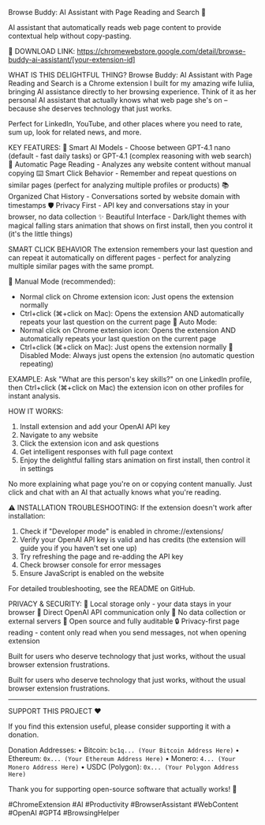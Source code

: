 Browse Buddy: AI Assistant with Page Reading and Search 🤖

AI assistant that automatically reads web page content to provide contextual help without copy-pasting.

🔗 DOWNLOAD LINK: https://chromewebstore.google.com/detail/browse-buddy-ai-assistant/[your-extension-id]

WHAT IS THIS DELIGHTFUL THING?
Browse Buddy: AI Assistant with Page Reading and Search is a Chrome extension I built for my amazing wife Iuliia, bringing AI assistance directly to her browsing experience. Think of it as her personal AI assistant that actually knows what web page she's on – because she deserves technology that just works.

Perfect for LinkedIn, YouTube, and other places where you need to rate, sum up, look for related news, and more.

KEY FEATURES:
🤖 Smart AI Models - Choose between GPT-4.1 nano (default - fast daily tasks) or GPT-4.1 (complex reasoning with web search)
📖 Automatic Page Reading - Analyzes any website content without manual copying
⌨️ Smart Click Behavior - Remember and repeat questions on similar pages (perfect for analyzing multiple profiles or products)
📚 Organized Chat History - Conversations sorted by website domain with timestamps
🛡️ Privacy First - API key and conversations stay in your browser, no data collection
✨ Beautiful Interface - Dark/light themes with magical falling stars animation that shows on first install, then you control it (it's the little things)

SMART CLICK BEHAVIOR
The extension remembers your last question and can repeat it automatically on different pages - perfect for analyzing multiple similar pages with the same prompt.

🔘 Manual Mode (recommended): 
  - Normal click on Chrome extension icon: Just opens the extension normally
  - Ctrl+click (⌘+click on Mac): Opens the extension AND automatically repeats your last question on the current page
🔘 Auto Mode: 
  - Normal click on Chrome extension icon: Opens the extension AND automatically repeats your last question on the current page
  - Ctrl+click (⌘+click on Mac): Just opens the extension normally
🔘 Disabled Mode: Always just opens the extension (no automatic question repeating)

EXAMPLE: Ask "What are this person's key skills?" on one LinkedIn profile, then Ctrl+click (⌘+click on Mac) the extension icon on other profiles for instant analysis.

HOW IT WORKS:
1. Install extension and add your OpenAI API key
2. Navigate to any website
3. Click the extension icon and ask questions
4. Get intelligent responses with full page context
5. Enjoy the delightful falling stars animation on first install, then control it in settings

No more explaining what page you're on or copying content manually. Just click and chat with an AI that actually knows what you're reading.

⚠️ INSTALLATION TROUBLESHOOTING:
If the extension doesn't work after installation:
1. Check if "Developer mode" is enabled in chrome://extensions/
2. Verify your OpenAI API key is valid and has credits (the extension will guide you if you haven't set one up)
3. Try refreshing the page and re-adding the API key
4. Check browser console for error messages
5. Ensure JavaScript is enabled on the website

For detailed troubleshooting, see the README on GitHub.

PRIVACY & SECURITY:
🔐 Local storage only - your data stays in your browser
📡 Direct OpenAI API communication only
🚫 No data collection or external servers
📂 Open source and fully auditable
🔒 Privacy-first page reading - content only read when you send messages, not when opening extension

Built for users who deserve technology that just works, without the usual browser extension frustrations.

Built for users who deserve technology that just works, without the usual browser extension frustrations.

---

SUPPORT THIS PROJECT ❤️

If you find this extension useful, please consider supporting it with a donation.

Donation Addresses:
• Bitcoin: `bc1q... (Your Bitcoin Address Here)`
• Ethereum: `0x... (Your Ethereum Address Here)`
• Monero: `4... (Your Monero Address Here)`
• USDC (Polygon): `0x... (Your Polygon Address Here)`

Thank you for supporting open-source software that actually works! 🎉

#ChromeExtension #AI #Productivity #BrowserAssistant #WebContent #OpenAI #GPT4 #BrowsingHelper 